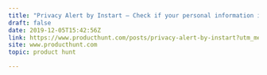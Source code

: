 ```yaml
---
title: "Privacy Alert by Instart — Check if your personal information is at risk on websites"
draft: false
date: 2019-12-05T15:42:56Z
link: https://www.producthunt.com/posts/privacy-alert-by-instart?utm_medium=RSS&utm_source=hune
site: www.producthunt.com
topic: product hunt  

---
```

